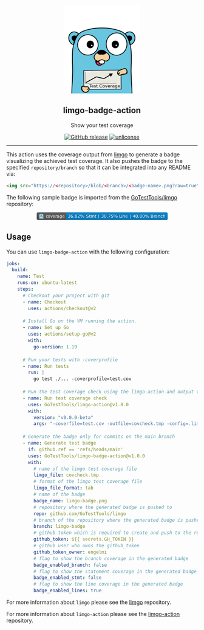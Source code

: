 <p align="center">
  <img src="./doc/gopher.png" alt="limgo gopher" />
  <h2 align="center">limgo-badge-action</h3>
  <p align="center">Show your test coverage</p>
  <p align="center">
    <a href="https://github.com/GoTestTools/limgo-badge-action/releases/latest"><img alt="GitHub release" src="https://img.shields.io/github/release/GoTestTools/limgo-badge-action.svg?logo=github&"></a>
    <a href="http://unlicense.org/"><img alt="unlicense" src="https://img.shields.io/badge/license-Unlicense-blue.svg"></a>
  </p>
</p>

---

This action uses the coverage output from [limgo](https://github.com/GoTestTools/limgo) to generate a badge visualizing the achieved test coverage. It also pushes the badge to the specified `repository/branch` so that it can be integrated into any README via: 
```html
<img src="https://<repository>/blob/<branch>/<badge-name>.png?raw=true" alt="test coverge" />
```

The following sample badge is imported from the [GoTestTools/limgo](https://github.com/GoTestTools/limgo) repository: 
<p align="center">
  <img src="https://github.com/GoTestTools/limgo/blob/limgo-badge/limgo-badge.png?raw=true" alt="test coverge" />
</p>

## Usage

You can use `limgo-badge-action` with the following configuration:

```yaml
jobs:
  build:
    name: Test
    runs-on: ubuntu-latest
    steps:
      # Checkout your project with git
      - name: Checkout
        uses: actions/checkout@v2

      # Install Go on the VM running the action.
      - name: Set up Go
        uses: actions/setup-go@v2
        with:
          go-version: 1.19

      # Run your tests with -coverprofile
      - name: Run tests
        run: |
          go test ./... -coverprofile=test.cov
        
      # Run the test coverage check using the limgo-action and output the statistic file
      - name: Run test coverage check
        uses: GoTestTools/limgo-action@v1.0.0
        with:
          version: "v0.0.0-beta"
          args: "-coverfile=test.cov -outfile=covcheck.tmp -config=.limgo.json -v=3"
      
      # Generate the badge only for commits on the main branch
      - name: Generate test badge
        if: github.ref == 'refs/heads/main'
        uses: GoTestTools/limgo-badge-action@v1.0.0 
        with:
          # name of the limgo test coverage file
          limgo_file: covcheck.tmp
          # format of the limgo test coverage file
          limgo_file_format: tab
          # name of the badge
          badge_name: limgo-badge.png
          # repository where the generated badge is pushed to
          repo: github.com/GoTestTools/limgo
          # branch of the repository where the generated badge is pushed to (will be created if it doesn't exist)
          branch: limgo-badge
          # github token which is required to create and push to the repository
          github_token: ${{ secrets.GH_TOKEN }}
          # github user who owns the github_token
          github_token_owner: engelmi
          # flag to show the branch coverage in the generated badge
          badge_enabled_branch: false
          # flag to show the statement coverage in the generated badge
          badge_enabled_stmt: false
          # flag to show the line coverage in the generated badge
          badge_enabled_lines: true
```

For more information about `limgo` please see the [limgo](https://github.com/GoTestTools/limgo) repository.

For more information about `limgo-action` please see the [limgo-action](https://github.com/GoTestTools/limgo-action) repository.
